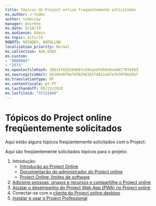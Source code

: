 ```yaml
---
title: Tópicos do Project online freqüentemente solicitados
ms.author: v-todmc
author: todmccoy
manager: mnirkhe
ms.date: 9/18/19
ms.audience: Admin
ms.topic: article
ROBOTS: NOINDEX, NOFOLLOW
localization_priority: Normal
ms.collection: Adm_O365
ms.custom:
- "9000685"
- "2573"
ms.openlocfilehash: 30b13f65b20d88fc691a2d7d5639ce6877039763
ms.sourcegitcommit: 6b102e079a7d30298105fd811a67efb707d6d5bf
ms.translationtype: MT
ms.contentlocale: pt-PT
ms.lasthandoff: 09/23/2019
ms.locfileid: "37122449"
---
```

# <a name="project-online-frequently-requested-topics"></a>Tópicos do Project online freqüentemente solicitados

Aqui estão alguns tópicos freqüentemente solicitados com o Project:

Aqui são freqüentemente solicitados tópicos para o projeto:
1.  Introdução: 
    -   [Introdução ao Project Online](https://docs.microsoft.comProjectOnline/get-started-with-project-online) 
    -   [Documentação do administrador do Project online](https://docs.microsoft.com/projectonline/project-online) 
    -   [Project Online: limites de software](https://docs.microsoft.com/ProjectOnline/project-online-software-boundaries-and-limits) 
2.  [Adicione pessoas, grupos e recursos e compartilhe o Project online](https://docs.microsoft.com/projectonline/step-2-add-people-to-project-online) 
3.  [Ajustar o desempenho do Project Web App (PWA) no Project online](https://docs.microsoft.com/projectonline/tune-project-online-performance)
4.  Conectar-se com o [cliente do Project online desktop](https://docs.microsoft.com/projectonline/connect-to-project-online-with-the-project-online-desktop-client) 
5.  [Instalar e usar o Project Professional](https://support.office.com/article/install-project-7059249b-d9fe-4d61-ab96-5c5bf435f281?ui=en-US&rs=en-US&ad=US) 

